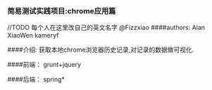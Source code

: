 ﻿### 简易测试实践项目:chrome应用篇


//TODO 每个人在这里改自己的英文名字 @Fizzxiao
####authors:
    Alan
    XiaoWen
    kameryf

####介绍:
    获取本地chrome浏览器历史记录,对记录的数据做可视化.

####前端：
    grunt+jquery

####后端：
    spring*

